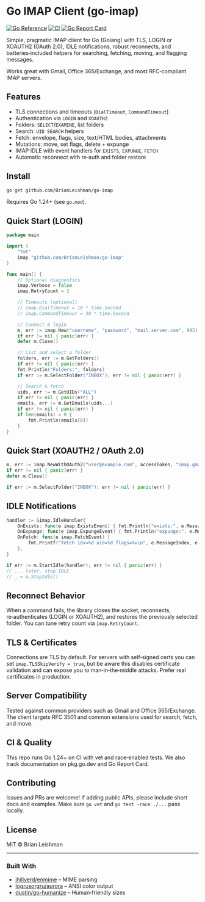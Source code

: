 # Go IMAP Client (go-imap)

[![Go Reference](https://pkg.go.dev/badge/github.com/BrianLeishman/go-imap.svg)](https://pkg.go.dev/github.com/BrianLeishman/go-imap)
[![CI](https://github.com/BrianLeishman/go-imap/actions/workflows/go.yml/badge.svg)](https://github.com/BrianLeishman/go-imap/actions/workflows/go.yml)
[![Go Report Card](https://goreportcard.com/badge/github.com/BrianLeishman/go-imap)](https://goreportcard.com/report/github.com/BrianLeishman/go-imap)

Simple, pragmatic IMAP client for Go (Golang) with TLS, LOGIN or XOAUTH2 (OAuth 2.0), IDLE notifications, robust reconnects, and batteries‑included helpers for searching, fetching, moving, and flagging messages.

Works great with Gmail, Office 365/Exchange, and most RFC‑compliant IMAP servers.

## Features

- TLS connections and timeouts (`DialTimeout`, `CommandTimeout`)
- Authentication via `LOGIN` and `XOAUTH2`
- Folders: `SELECT`/`EXAMINE`, list folders
- Search: `UID SEARCH` helpers
- Fetch: envelope, flags, size, text/HTML bodies, attachments
- Mutations: move, set flags, delete + expunge
- IMAP IDLE with event handlers for `EXISTS`, `EXPUNGE`, `FETCH`
- Automatic reconnect with re‑auth and folder restore

## Install

```bash
go get github.com/BrianLeishman/go-imap
```

Requires Go 1.24+ (see `go.mod`).

## Quick Start (LOGIN)

```go
package main

import (
    "fmt"
    imap "github.com/BrianLeishman/go-imap"
)

func main() {
    // Optional diagnostics
    imap.Verbose = false
    imap.RetryCount = 3

    // Timeouts (optional)
    // imap.DialTimeout = 10 * time.Second
    // imap.CommandTimeout = 30 * time.Second

    // Connect & login
    m, err := imap.New("username", "password", "mail.server.com", 993)
    if err != nil { panic(err) }
    defer m.Close()

    // List and select a folder
    folders, err := m.GetFolders()
    if err != nil { panic(err) }
    fmt.Println("Folders:", folders)
    if err := m.SelectFolder("INBOX"); err != nil { panic(err) }

    // Search & fetch
    uids, err := m.GetUIDs("ALL")
    if err != nil { panic(err) }
    emails, err := m.GetEmails(uids...)
    if err != nil { panic(err) }
    if len(emails) > 0 {
        fmt.Println(emails[0])
    }
}
```

## Quick Start (XOAUTH2 / OAuth 2.0)

```go
m, err := imap.NewWithOAuth2("user@example.com", accessToken, "imap.gmail.com", 993)
if err != nil { panic(err) }
defer m.Close()

if err := m.SelectFolder("INBOX"); err != nil { panic(err) }
```

## IDLE Notifications

```go
handler := &imap.IdleHandler{
    OnExists: func(e imap.ExistsEvent) { fmt.Println("exists:", e.MessageIndex) },
    OnExpunge: func(e imap.ExpungeEvent) { fmt.Println("expunge:", e.MessageIndex) },
    OnFetch: func(e imap.FetchEvent) {
        fmt.Printf("fetch idx=%d uid=%d flags=%v\n", e.MessageIndex, e.UID, e.Flags)
    },
}

if err := m.StartIdle(handler); err != nil { panic(err) }
// ... later, stop IDLE
// _ = m.StopIdle()
```

## Reconnect Behavior

When a command fails, the library closes the socket, reconnects, re‑authenticates (LOGIN or XOAUTH2), and restores the previously selected folder. You can tune retry count via `imap.RetryCount`.

## TLS & Certificates

Connections are TLS by default. For servers with self‑signed certs you can set `imap.TLSSkipVerify = true`, but be aware this disables certificate validation and can expose you to man‑in‑the‑middle attacks. Prefer real certificates in production.

## Server Compatibility

Tested against common providers such as Gmail and Office 365/Exchange. The client targets RFC 3501 and common extensions used for search, fetch, and move.

## CI & Quality

This repo runs Go 1.24+ on CI with vet and race‑enabled tests. We also track documentation on pkg.go.dev and Go Report Card.

## Contributing

Issues and PRs are welcome! If adding public APIs, please include short docs and examples. Make sure `go vet` and `go test -race ./...` pass locally.

## License

MIT © Brian Leishman

---

### Built With

- [jhillyerd/enmime](https://github.com/jhillyerd/enmime) – MIME parsing
- [logrusorgru/aurora](https://github.com/logrusorgru/aurora) – ANSI color output
- [dustin/go-humanize](https://github.com/dustin/go-humanize) – Human‑friendly sizes

